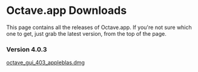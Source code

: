 Octave.app Downloads
====================

This page contains all the releases of Octave.app. If you're not sure which one to get, just grab the latest version, from the top of the page.

### Version 4.0.3

[octave_gui_403_appleblas.dmg](https://github.com/octave-app/octave-app/releases/download/v4.0.3/octave_gui_403_appleblas.dmg)
